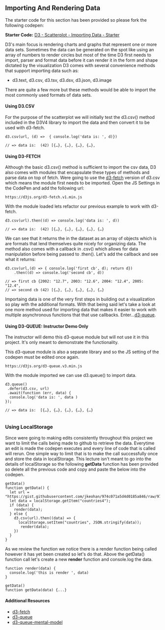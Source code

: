## Importing And Rendering Data 

The starter code for this section has been provided so please fork the following codepen: 

**Starter Code:** [D3 - Scatterplot - Importing Data - Starter](https://codepen.io/jkeohan/pen/RQPEox)

D3's main focus is rendering charts and graphs that represent one or more data sets. Sometimes the data can be generated on the spot like using an array of numbers to render circles but most of the time D3 first needs to import,  parser and format data before it can render it in the form and shape dictated by the visualization  D3 comes with several convenience methods that support importing data such as:

- d3.text, d3.csv, d3.tsv, d3.dsv, d3.json, d3.image

There are quite a few more but these methods would be able to import the most commonly used formats of data sets. 

#### Using D3.CSV

For the purpose of the scatterplot we will initially test the d3.csv() method included in the D3V4 library to import the data and then convert it to be used with d3-fetch. 

```
d3.csv(url, (d) =>  { console.log('data is: ', d)})

// => data is:  (42) [{…}, {…}, {…}, {…},
```

#### Using D3-FETCH
Although the basic d3.csv() method is sufficient to import the csv data, D3 also comes with modules that encapsulate these types of methods and parse data on top of fetch.  Were going to use the [d3-fetch](https://github.com/d3/d3-fetch/blob/master/README.md#csv) version of d3.csv which means the module first needs to be imported.  Open the JS Settings in the CodePen and add the following url:

```
https://d3js.org/d3-fetch.v1.min.js
```

With the module loaded lets refactor our previous example to work with d3-fetch.

```
d3.csv(url).then((d) => console.log('data is: ', d)) 

// => data is:  (42) [{…}, {…}, {…}, {…}, {…}
```

We can see that it returns the in the dataset as an array of objects which is are formats that lend themselves quite nicely for organizing data.   The method also comes with a callback in .csv() which allows for data manipulation before being passed to .then().  Let's add the callback and see what it returns:

```
d3.csv(url,(d) => { console.log('first cb', d); return d})
	.then((d) => console.log('second cb', d)) 

// => first cb {2002: "12.7", 2003: "12.6", 2004: "12.4", 2005: "12.4",
// => second cb (42) [{…}, {…}, {…}, {…}, {…}
```

Importaing data is one of the very first steps in building out a visualization so play with the additional formats.  With that being said let's take a look at one more method used for importing data that makes it easier to work with multiple asynchronous functions that that use callbacks.  Enter...[d3-queue](https://github.com/d3/d3-queue).


#### Using D3-QUEUE: Instructor Demo Only
The instructor will demo this d3-queue module but will not use it in this project.  It's only meant to demonstrate the functionality. 

This d3-queue module is also a separate library and so the JS setting of the codepen must be edited once again. 


```
https://d3js.org/d3-queue.v3.min.js
```

With the module imported we can use d3.queue() to import data.

```
d3.queue()
 .defer(d3.csv, url)
 .await(function (err, data) {
  console.log('data is: ', data )
});

// => data is:  [{…}, {…}, {…}, {…}, {…}
  
```

### Using LocalStorage 

Since were going to making edits consistently throughout this project we want to limit the calls being made to github to retrieve the data.  Everytime an edit is made the codepen executes and every line of code that is called will rerun.  One simple way to limit that is to make the call successfully once and store the data in localStorage.  This lecture isn't meant to go into the details of localStorage so the following **getData** function has been provided so delete all the previous code and copy and paste the below into the codepen.

```
getData()
function getData() {
  let url = "https://gist.githubusercontent.com/jkeohan/974c071a5d4d0185a846/raw/971a9b8dfc0ebe238ee271611991cd98e6cac434/data_regions.csv";
  let data = localStorage.getItem("countries4");
  if (data) {
    render(data);
  } else {
    d3.csv(url).then((data) => {
      localStorage.setItem("countries", JSON.stringify(data));
       render(data);
    }) 
  }
}
```
As we review the function we notice there is a render function being called however it has yet been created so let's do that.  Above the getData() function call let's create a new **render** function and console.log the data. 

```
function render(data) {
  console.log('this is render ', data)
}

getData()
function getData(data) {...}
```


#### Additional Resources

- [d3-fetch]()
- [d3-queue]()
- [d3-queue-mental-model](https://macwright.org/2016/12/09/a-d3-queue-mental-model.html)
